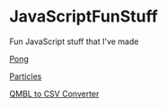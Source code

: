 # JavaScriptFunStuff
Fun JavaScript stuff that I've made

[Pong](./pong/pong.html)

[Particles](./particles/Particles.html)

[QMBL to CSV Converter](./qmbl/QMBLConverter.html)
